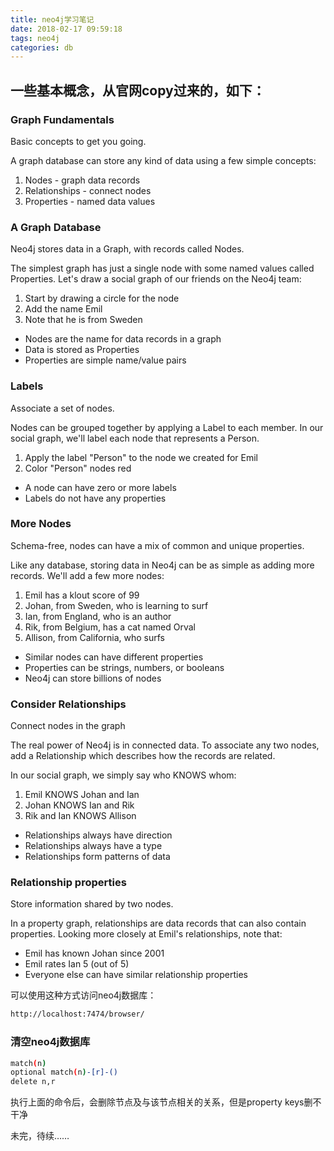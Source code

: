 ```yaml
---
title: neo4j学习笔记
date: 2018-02-17 09:59:18
tags: neo4j
categories: db
---
```

## 一些基本概念，从官网copy过来的，如下：

### Graph Fundamentals
Basic concepts to get you going.

A graph database can store any kind of data using a few simple concepts:

1. Nodes - graph data records
2. Relationships - connect nodes
3. Properties - named data values


### A Graph Database
Neo4j stores data in a Graph, with records called Nodes.

The simplest graph has just a single node with some named values called Properties. Let's draw a social graph of our friends on the Neo4j team:

1. Start by drawing a circle for the node
2. Add the name Emil
3. Note that he is from Sweden

* Nodes are the name for data records in a graph
* Data is stored as Properties
* Properties are simple name/value pairs


### Labels
Associate a set of nodes.

Nodes can be grouped together by applying a Label to each member. In our social graph, we'll label each node that represents a Person.

1. Apply the label "Person" to the node we created for Emil
2. Color "Person" nodes red

* A node can have zero or more labels
* Labels do not have any properties


### More Nodes
Schema-free, nodes can have a mix of common and unique properties.

Like any database, storing data in Neo4j can be as simple as adding more records. We'll add a few more nodes:

1. Emil has a klout score of 99
2. Johan, from Sweden, who is learning to surf
3. Ian, from England, who is an author
4. Rik, from Belgium, has a cat named Orval
5. Allison, from California, who surfs

* Similar nodes can have different properties
* Properties can be strings, numbers, or booleans
* Neo4j can store billions of nodes


### Consider Relationships
Connect nodes in the graph

The real power of Neo4j is in connected data. To associate any two nodes, add a Relationship which describes how the records are related.

In our social graph, we simply say who KNOWS whom:

1. Emil KNOWS Johan and Ian
2. Johan KNOWS Ian and Rik
3. Rik and Ian KNOWS Allison

* Relationships always have direction
* Relationships always have a type
* Relationships form patterns of data


### Relationship properties
Store information shared by two nodes.

In a property graph, relationships are data records that can also contain properties. Looking more closely at Emil's relationships, note that:

* Emil has known Johan since 2001
* Emil rates Ian 5 (out of 5)
* Everyone else can have similar relationship properties


可以使用这种方式访问neo4j数据库：
``` bash
http://localhost:7474/browser/
```

### 清空neo4j数据库
``` bash
match(n)
optional match(n)-[r]-()
delete n,r
```
执行上面的命令后，会删除节点及与该节点相关的关系，但是property keys删不干净

未完，待续……
